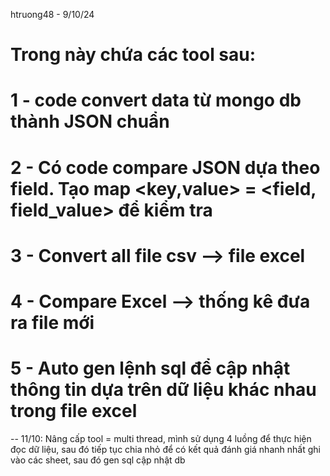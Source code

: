 htruong48 - 9/10/24
# Trong này chứa các tool sau: 
# 1 - code convert data từ mongo db thành JSON chuẩn
# 2 - Có code compare JSON dựa theo field. Tạo map <key,value> = <field, field_value> để kiểm tra 
# 3 - Convert all file csv --> file excel
# 4 - Compare Excel --> thống kê đưa ra file mới
# 5 - Auto gen lệnh sql để cập nhật thông tin dựa trên dữ liệu khác nhau trong file excel
-- 11/10: Nâng cấp tool = multi thread, mình sử dụng 4 luồng để thực hiện đọc dữ liệu, sau đó tiếp tục chia nhỏ để có kết quả đánh giá nhanh nhất ghi vào các sheet, sau đó gen sql cập nhật db
